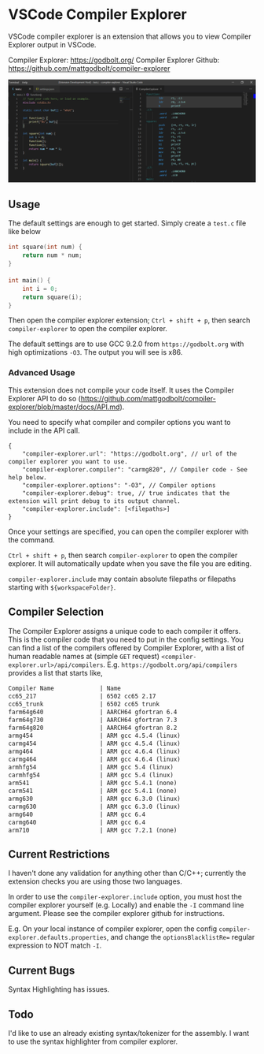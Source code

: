 # VSCode Compiler Explorer

VSCode compiler explorer is an extension that allows you to view Compiler Explorer output in VSCode.

Compiler Explorer: https://godbolt.org/
Compiler Explorer Github: https://github.com/mattgodbolt/compiler-explorer

![Display-Example](resource/Display-Example.PNG)

## Usage 

The default settings are enough to get started. Simply create a `test.c` file like below

```c
int square(int num) {
    return num * num;
}

int main() {
    int i = 0;
    return square(i);
}
```

Then open the compiler explorer extension; `Ctrl + shift + p`, then search `compiler-explorer` to open the compiler explorer.

The default settings are to use GCC 9.2.0 from `https://godbolt.org` with high optimizations `-O3`. The output you will see is x86.

### Advanced Usage

This extension does not compile your code itself. It uses the Compiler Explorer API to do so (https://github.com/mattgodbolt/compiler-explorer/blob/master/docs/API.md).

You need to specify what compiler and compiler options you want to include in the API call.

```
{
    "compiler-explorer.url": "https://godbolt.org", // url of the compiler explorer you want to use.
    "compiler-explorer.compiler": "carmg820", // Compiler code - See help below.
    "compiler-explorer.options": "-O3", // Compiler options
    "compiler-explorer.debug": true, // true indicates that the extension will print debug to its output channel.
    "compiler-explorer.include": [<filepaths>]
}
```

Once your settings are specified, you can open the compiler explorer with the command.

`Ctrl + shift + p`, then search `compiler-explorer` to open the compiler explorer. It will automatically update when you save the file you are editing.

`compiler-explorer.include` may contain absolute filepaths or filepaths starting with `${workspaceFolder}`.

## Compiler Selection

The Compiler Explorer assigns a unique code to each compiler it offers. This is the compiler code that you need to put in the config settings. You can find a list of the compilers offered by Compiler Explorer, with a list of human readable names at (simple `GET` request) `<compiler-explorer.url>/api/compilers`. E.g. `https://godbolt.org/api/compilers` provides a list that starts like,

```
Compiler Name             | Name
cc65_217                  | 6502 cc65 2.17
cc65_trunk                | 6502 cc65 trunk
farm64g640                | AARCH64 gfortran 6.4
farm64g730                | AARCH64 gfortran 7.3
farm64g820                | AARCH64 gfortran 8.2
armg454                   | ARM gcc 4.5.4 (linux)
carmg454                  | ARM gcc 4.5.4 (linux)
armg464                   | ARM gcc 4.6.4 (linux)
carmg464                  | ARM gcc 4.6.4 (linux)
armhfg54                  | ARM gcc 5.4 (linux)
carmhfg54                 | ARM gcc 5.4 (linux)
arm541                    | ARM gcc 5.4.1 (none)
carm541                   | ARM gcc 5.4.1 (none)
armg630                   | ARM gcc 6.3.0 (linux)
carmg630                  | ARM gcc 6.3.0 (linux)
armg640                   | ARM gcc 6.4
carmg640                  | ARM gcc 6.4
arm710                    | ARM gcc 7.2.1 (none)
```

## Current Restrictions

I haven't done any validation for anything other than C/C++; currently the extension checks you are using those two languages.

In order to use the `compiler-explorer.include` option, you must host the compiler explorer yourself (e.g. Locally) and enable the `-I` command line argument. Please see the compiler explorer github for instructions.

E.g. On your local instance of compiler explorer, open the config `compiler-explorer.defaults.properties`, and change the `optionsBlacklistRe=` regular expression to NOT match `-I`.

## Current Bugs

Syntax Highlighting has issues.

## Todo

I'd like to use an already existing syntax/tokenizer for the assembly. I want to use the syntax highlighter from compiler explorer.